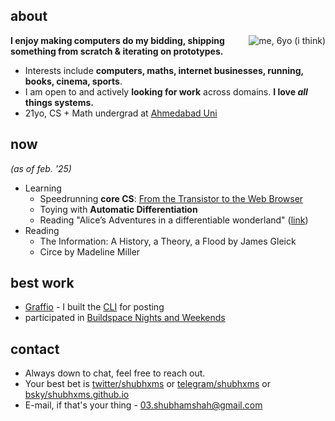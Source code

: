## about
<!-- <img src="/images/header7.png" /> -->
<div style="float: right; max-width: 25%; max-height: 25%;" id="home-img">
<img src="/images/me_bw.jpg" id="home-img" alt="me, 6yo (i think)">
</div>

**I enjoy making computers do my bidding, shipping something from scratch & iterating on prototypes.**

- Interests include **computers, maths, internet businesses, running, books, cinema, sports**.
- I am open to and actively **looking for work** across domains. **I love *all* things systems.**
- 21yo, CS + Math undergrad at [Ahmedabad Uni](https://ahduni.edu.in)

## now
_(as of feb. '25)_
- Learning
  - Speedrunning **core CS**: [From the Transistor to the Web Browser](https://github.com/shubhxms/fromthetransistor)
  - Toying with **Automatic Differentiation**
  - Reading "Alice’s Adventures in a differentiable wonderland" ([link](https://www.sscardapane.it/alice-book/))
- Reading
  - The Information: A History, a Theory, a Flood by James Gleick
  - Circe by Madeline Miller

## best work
- [Graffio](https://graffio.xyz) - I built the [CLI](https://github.com/shubhxms/graffio) for posting
- participated in [Buildspace Nights and Weekends](https://buildspace.so/)
  <!-- S4, S3 and [S2](https://polygonscan.com/tx/0xb78eeb255a386d49f7d00859568370da52566184400727c4baa4fdf8c7dd6210). -->

## contact
- Always down to chat, feel free to reach out.
- Your best bet is [twitter/shubhxms](https://twitter.com/shubhxms) or [telegram/shubhxms](https://telegram.me/shubhxms) or [bsky/shubhxms.github.io](https://bsky.app/profile/shubhxms.github.io) 
- E-mail, if that's your thing - [03.shubhamshah@gmail.com](mailto:03.shubhamshah@gmail.com)


